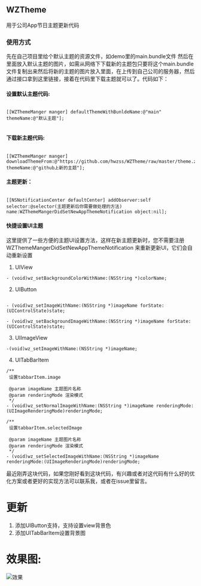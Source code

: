## WZTheme
用于公司App节日主题更新代码

### 使用方式

先在自己项目里给个默认主题的资源文件，如demo里的main.bundle文件
然后在里面放入默认主题的图片，如需从网络下下载新的主题包只要将这个main.bundle文件复制出来然后将新的主题的图片放入里面，在上传到自己公司的服务器，然后通过接口拿到这里链接，接着在代码里下载主题就可以了。代码如下：

#### 设置默认主题代码:

```

[[WZThemeManger manger] defaultThemeWithBunldeName:@"main" themeName:@"默认主题"];
    
```
#### 下载新主题代码:

```

[[WZThemeManger manger] downloadThemeFrom:@"https://github.com/hwzss/WZTheme/raw/master/theme.zip" themeName:@"github上新的主题"];
```
#### 主题更新：

```

[[NSNotificationCenter defaultCenter] addObserver:self selector:@selector(主题更新后你需要做处理的方法) name:WZThemeMangerDidSetNewAppThemeNotification object:nil]; 
```

#### 快捷设置UI主题
这里提供了一些方便的主题UI设置方法，这样在新主题更新时，您不需要注册 WZThemeMangerDidSetNewAppThemeNotification 来重新更新UI，它们会自动重新设置
1. UIView

```
- (void)wz_setBackgroundColorWithName:(NSString *)colorName;
```

2. UIButton

```

- (void)wz_setImageWithName:(NSString *)imageName forState:(UIControlState)state;

- (void)wz_setBackgroundImageWithName:(NSString *)imageName forState:(UIControlState)state;
```

3. UIImageView

```
-(void)wz_setImageWithName:(NSString *)imageName;
```

4. UITabBarItem

```
/**
 设置tabbarItem.image

 @param imageName 主题图片名称
 @param renderingMode 渲染模式
 */
- (void)wz_setNormalImageWithName:(NSString *)imageName renderingMode:(UIImageRenderingMode)renderingMode;

/**
 设置tabbarItem.selectedImage
 
 @param imageName 主题图片名称
 @param renderingMode 渲染模式
 */
- (void)wz_setSelectedImageWithName:(NSString *)imageName renderingMode:(UIImageRenderingMode)renderingMode;
```


最近刚弄这块代码，如果您刚好看到这块代码，有兴趣或者对这代码有什么好的优化方案或者更好的实现方法可以联系我，或者在issue里留言。

# 更新
1. 添加UIButton支持，支持设置view背景色
2. 添加UITabBarItem设置背景图


# 效果图:


![效果](https://github.com/hwzss/WZTheme/blob/master/demo.gif)


